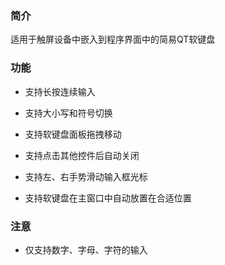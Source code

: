 ### 简介

适用于触屏设备中嵌入到程序界面中的简易QT软键盘

### 功能

- 支持长按连续输入

- 支持大小写和符号切换

- 支持软键盘面板拖拽移动

- 支持点击其他控件后自动关闭

- 支持左、右手势滑动输入框光标

- 支持软键盘在主窗口中自动放置在合适位置

### 注意

- 仅支持数字、字母、字符的输入 
